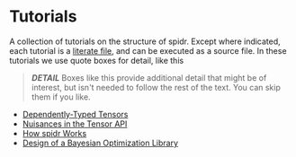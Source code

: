 # Tutorials

A collection of tutorials on the structure of spidr. Except where indicated, each tutorial is a [literate file](https://idris2.readthedocs.io/en/latest/reference/literate.html), and can be executed as a source file. In these tutorials we use quote boxes for detail, like this

> *__DETAIL__* Boxes like this provide additional detail that might be of interest, but isn't needed to follow the rest of the text. You can skip them if you like.

* [Dependently-Typed Tensors](DependentlyTypedTensors.md)
* [Nuisances in the Tensor API](Nuisances.md)
* [How spidr Works](HowSpidrWorks.md)
* [Design of a Bayesian Optimization Library](BayesianOptimizationDesign.md)
